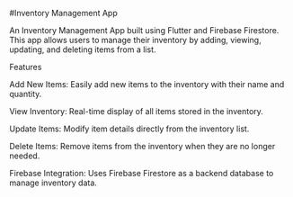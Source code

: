 #Inventory Management App


An Inventory Management App built using Flutter and Firebase Firestore. This app allows users to manage their inventory by adding, viewing, updating, and deleting items from a list.

Features

Add New Items: Easily add new items to the inventory with their name and quantity.

View Inventory: Real-time display of all items stored in the inventory.

Update Items: Modify item details directly from the inventory list.

Delete Items: Remove items from the inventory when they are no longer needed.

Firebase Integration: Uses Firebase Firestore as a backend database to manage inventory data.


